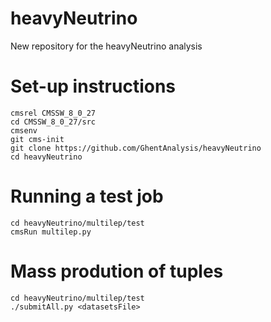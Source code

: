# heavyNeutrino
New repository for the heavyNeutrino analysis

# Set-up instructions
```
cmsrel CMSSW_8_0_27
cd CMSSW_8_0_27/src
cmsenv
git cms-init
git clone https://github.com/GhentAnalysis/heavyNeutrino
cd heavyNeutrino
```

# Running a test job
```
cd heavyNeutrino/multilep/test
cmsRun multilep.py
```

# Mass prodution of tuples
```
cd heavyNeutrino/multilep/test
./submitAll.py <datasetsFile>
```

